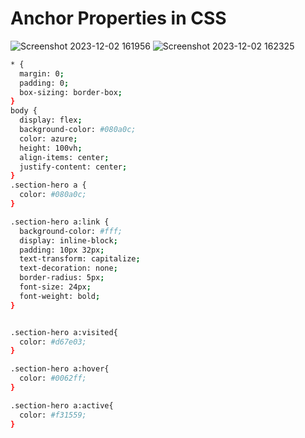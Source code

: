 # Anchor Properties in CSS

![Screenshot 2023-12-02 161956](https://github.com/mdsomad/Web-Development/assets/103892160/da8d3094-3808-4e44-bc4e-cbaa3f8b8f80)
![Screenshot 2023-12-02 162325](https://github.com/mdsomad/Web-Development/assets/103892160/a46620da-ebae-4a21-ae7b-f7a94356ada6)


```sh
* {
  margin: 0;
  padding: 0;
  box-sizing: border-box;
}
body {
  display: flex;
  background-color: #080a0c;
  color: azure;
  height: 100vh;
  align-items: center;
  justify-content: center;
}
.section-hero a {
  color: #080a0c;
}

.section-hero a:link {
  background-color: #fff;
  display: inline-block;
  padding: 10px 32px;
  text-transform: capitalize;
  text-decoration: none;
  border-radius: 5px;
  font-size: 24px;
  font-weight: bold;
}


.section-hero a:visited{
  color: #d67e03;
}

.section-hero a:hover{
  color: #0062ff;
}

.section-hero a:active{
  color: #f31559;
}

```


